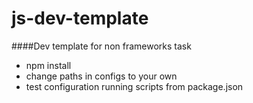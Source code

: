 # js-dev-template
####Dev template for non frameworks task

 - npm install
 - change paths in configs to your own
 - test configuration running scripts from package.json
